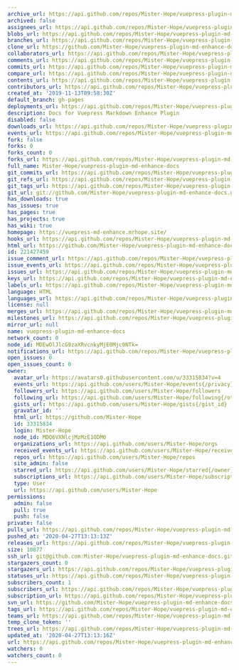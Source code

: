 ```yaml
---
archive_url: https://api.github.com/repos/Mister-Hope/vuepress-plugin-md-enhance-docs/{archive_format}{/ref}
archived: false
assignees_url: https://api.github.com/repos/Mister-Hope/vuepress-plugin-md-enhance-docs/assignees{/user}
blobs_url: https://api.github.com/repos/Mister-Hope/vuepress-plugin-md-enhance-docs/git/blobs{/sha}
branches_url: https://api.github.com/repos/Mister-Hope/vuepress-plugin-md-enhance-docs/branches{/branch}
clone_url: https://github.com/Mister-Hope/vuepress-plugin-md-enhance-docs.git
collaborators_url: https://api.github.com/repos/Mister-Hope/vuepress-plugin-md-enhance-docs/collaborators{/collaborator}
comments_url: https://api.github.com/repos/Mister-Hope/vuepress-plugin-md-enhance-docs/comments{/number}
commits_url: https://api.github.com/repos/Mister-Hope/vuepress-plugin-md-enhance-docs/commits{/sha}
compare_url: https://api.github.com/repos/Mister-Hope/vuepress-plugin-md-enhance-docs/compare/{base}...{head}
contents_url: https://api.github.com/repos/Mister-Hope/vuepress-plugin-md-enhance-docs/contents/{+path}
contributors_url: https://api.github.com/repos/Mister-Hope/vuepress-plugin-md-enhance-docs/contributors
created_at: '2019-11-13T09:58:30Z'
default_branch: gh-pages
deployments_url: https://api.github.com/repos/Mister-Hope/vuepress-plugin-md-enhance-docs/deployments
description: Docs for Vuepress Markdown Enhance Plugin
disabled: false
downloads_url: https://api.github.com/repos/Mister-Hope/vuepress-plugin-md-enhance-docs/downloads
events_url: https://api.github.com/repos/Mister-Hope/vuepress-plugin-md-enhance-docs/events
fork: false
forks: 0
forks_count: 0
forks_url: https://api.github.com/repos/Mister-Hope/vuepress-plugin-md-enhance-docs/forks
full_name: Mister-Hope/vuepress-plugin-md-enhance-docs
git_commits_url: https://api.github.com/repos/Mister-Hope/vuepress-plugin-md-enhance-docs/git/commits{/sha}
git_refs_url: https://api.github.com/repos/Mister-Hope/vuepress-plugin-md-enhance-docs/git/refs{/sha}
git_tags_url: https://api.github.com/repos/Mister-Hope/vuepress-plugin-md-enhance-docs/git/tags{/sha}
git_url: git://github.com/Mister-Hope/vuepress-plugin-md-enhance-docs.git
has_downloads: true
has_issues: true
has_pages: true
has_projects: true
has_wiki: true
homepage: https://vuepress-md-enhance.mrhope.site/
hooks_url: https://api.github.com/repos/Mister-Hope/vuepress-plugin-md-enhance-docs/hooks
html_url: https://github.com/Mister-Hope/vuepress-plugin-md-enhance-docs
id: 221427459
issue_comment_url: https://api.github.com/repos/Mister-Hope/vuepress-plugin-md-enhance-docs/issues/comments{/number}
issue_events_url: https://api.github.com/repos/Mister-Hope/vuepress-plugin-md-enhance-docs/issues/events{/number}
issues_url: https://api.github.com/repos/Mister-Hope/vuepress-plugin-md-enhance-docs/issues{/number}
keys_url: https://api.github.com/repos/Mister-Hope/vuepress-plugin-md-enhance-docs/keys{/key_id}
labels_url: https://api.github.com/repos/Mister-Hope/vuepress-plugin-md-enhance-docs/labels{/name}
language: HTML
languages_url: https://api.github.com/repos/Mister-Hope/vuepress-plugin-md-enhance-docs/languages
license: null
merges_url: https://api.github.com/repos/Mister-Hope/vuepress-plugin-md-enhance-docs/merges
milestones_url: https://api.github.com/repos/Mister-Hope/vuepress-plugin-md-enhance-docs/milestones{/number}
mirror_url: null
name: vuepress-plugin-md-enhance-docs
network_count: 0
node_id: MDEwOlJlcG9zaXRvcnkyMjE0Mjc0NTk=
notifications_url: https://api.github.com/repos/Mister-Hope/vuepress-plugin-md-enhance-docs/notifications{?since,all,participating}
open_issues: 0
open_issues_count: 0
owner:
  avatar_url: https://avatars0.githubusercontent.com/u/33315834?v=4
  events_url: https://api.github.com/users/Mister-Hope/events{/privacy}
  followers_url: https://api.github.com/users/Mister-Hope/followers
  following_url: https://api.github.com/users/Mister-Hope/following{/other_user}
  gists_url: https://api.github.com/users/Mister-Hope/gists{/gist_id}
  gravatar_id: ''
  html_url: https://github.com/Mister-Hope
  id: 33315834
  login: Mister-Hope
  node_id: MDQ6VXNlcjMzMzE1ODM0
  organizations_url: https://api.github.com/users/Mister-Hope/orgs
  received_events_url: https://api.github.com/users/Mister-Hope/received_events
  repos_url: https://api.github.com/users/Mister-Hope/repos
  site_admin: false
  starred_url: https://api.github.com/users/Mister-Hope/starred{/owner}{/repo}
  subscriptions_url: https://api.github.com/users/Mister-Hope/subscriptions
  type: User
  url: https://api.github.com/users/Mister-Hope
permissions:
  admin: false
  pull: true
  push: false
private: false
pulls_url: https://api.github.com/repos/Mister-Hope/vuepress-plugin-md-enhance-docs/pulls{/number}
pushed_at: '2020-04-27T13:13:13Z'
releases_url: https://api.github.com/repos/Mister-Hope/vuepress-plugin-md-enhance-docs/releases{/id}
size: 10877
ssh_url: git@github.com:Mister-Hope/vuepress-plugin-md-enhance-docs.git
stargazers_count: 0
stargazers_url: https://api.github.com/repos/Mister-Hope/vuepress-plugin-md-enhance-docs/stargazers
statuses_url: https://api.github.com/repos/Mister-Hope/vuepress-plugin-md-enhance-docs/statuses/{sha}
subscribers_count: 1
subscribers_url: https://api.github.com/repos/Mister-Hope/vuepress-plugin-md-enhance-docs/subscribers
subscription_url: https://api.github.com/repos/Mister-Hope/vuepress-plugin-md-enhance-docs/subscription
svn_url: https://github.com/Mister-Hope/vuepress-plugin-md-enhance-docs
tags_url: https://api.github.com/repos/Mister-Hope/vuepress-plugin-md-enhance-docs/tags
teams_url: https://api.github.com/repos/Mister-Hope/vuepress-plugin-md-enhance-docs/teams
temp_clone_token: ''
trees_url: https://api.github.com/repos/Mister-Hope/vuepress-plugin-md-enhance-docs/git/trees{/sha}
updated_at: '2020-04-27T13:13:16Z'
url: https://api.github.com/repos/Mister-Hope/vuepress-plugin-md-enhance-docs
watchers: 0
watchers_count: 0
---
```


